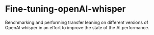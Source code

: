 # Fine-tuning-openAI-whisper
Benchmarking and performing transfer leaning on different versions of OpenAI whisper in an effort to improve the state of the AI performance.
